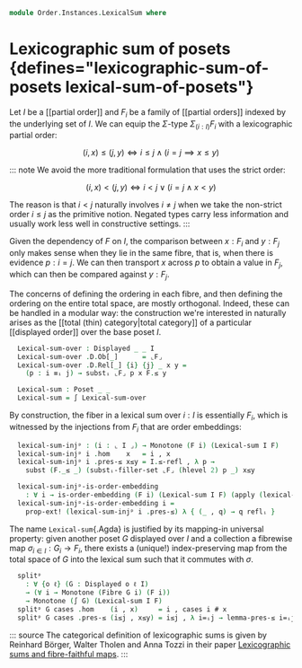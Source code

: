 <!--
```agda
open import Cat.Prelude

open import Data.Id.Base

open import Order.Displayed
open import Order.Morphism
open import Order.Base

import Order.Reasoning as Pr
```
-->

```agda
module Order.Instances.LexicalSum where
```

# Lexicographic sum of posets {defines="lexicographic-sum-of-posets lexical-sum-of-posets"}

<!--
```agda
private module D = Displayed

module _ {ℓₐ ℓᵣ ℓₐ' ℓᵣ'} (I : Poset ℓₐ ℓᵣ) (F : ⌞ I ⌟ → Poset ℓₐ' ℓᵣ') where
  private
    module I = Pr I
    module F {i : ⌞ I ⌟} = Pr (F i)

    ⌞F⌟ : ⌞ I ⌟ → Type ℓₐ'
    ⌞F⌟ e = ⌞ F e ⌟
```
-->

Let $I$ be a [[partial order]] and $F_i$ be a family of [[partial
orders]] indexed by the underlying set of $I$. We can equip the
$\Sigma$-type $\Sigma_{(i : I)} F_i$ with a lexicographic partial
order:

$$
  (i, x) \leq (j, y) \iff i \leq j \wedge (i = j \implies x \leq y)
$$

::: note
We avoid the more traditional formulation that uses the strict order:

$$
  (i, x) < (j, y) \iff i < j \vee (i = j \wedge x < y)
$$

The reason is that $i < j$ naturally involves $i \neq j$ when we take
the non-strict order $i \leq j$ as the primitive notion. Negated types
carry less information and usually work less well in constructive
settings.
:::

Given the dependency of $F$ on $I$, the comparison between $x : F_i$
and $y : F_j$ only makes sense when they lie in the same fibre, that is,
when there is evidence $p : i = j$. We can then transport $x$ across
$p$ to obtain a value in $F_j$, which can then be compared against
$y : F_j$.

The concerns of defining the ordering in each fibre, and then defining
the ordering on the entire total space, are mostly orthogonal. Indeed,
these can be handled in a modular way: the construction we're interested
in naturally arises as the [[total (thin) category|total category]] of a
particular [[displayed order]] over the base poset $I$.

```agda
  Lexical-sum-over : Displayed _ _ I
  Lexical-sum-over .D.Ob[_]      = ⌞F⌟
  Lexical-sum-over .D.Rel[_] {i} {j} _ x y =
    (p : i ≡ᵢ j) → substᵢ ⌞F⌟ p x F.≤ y
```
<!--
```agda
  Lexical-sum-over .D.≤-thin' _  = hlevel 1
  Lexical-sum-over .D.≤-refl' p  = F.≤-refl' $ sym $ substᵢ-filler-set ⌞F⌟ (hlevel 2) p _
  Lexical-sum-over .D.≤-antisym' x≤'y y≤'x = F.≤-antisym (x≤'y reflᵢ) (y≤'x reflᵢ)
  Lexical-sum-over .D.≤-trans' {f = i≤j} {g = j≤i} x≤'y y≤'z reflᵢ =
    let i=ᵢj = Id≃path.from $ I.≤-antisym i≤j j≤i in
    lemma i=ᵢj (x≤'y i=ᵢj) (y≤'z (symᵢ i=ᵢj))
    where
      lemma : ∀ {i j} (p : i ≡ᵢ j) {x y z} → substᵢ ⌞F⌟ p x F.≤ y → substᵢ ⌞F⌟ (symᵢ p) y F.≤ z → x F.≤ z
      lemma reflᵢ = F.≤-trans
```
-->

```agda
  Lexical-sum : Poset _ _
  Lexical-sum = ∫ Lexical-sum-over
```

<!--
```agda
module _ {ℓₐ ℓᵣ ℓₐ' ℓᵣ'} {I : Poset ℓₐ ℓᵣ} {F : ⌞ I ⌟ → Poset ℓₐ' ℓᵣ'} where
  private
    module I = Pr I
    module F {i : ⌞ I ⌟} = Pr (F i)

    ⌞F⌟ : ⌞ I ⌟ → Type ℓₐ'
    ⌞F⌟ e = ⌞ F e ⌟
```
-->

By construction, the fiber in a lexical sum over $i : I$ is essentially
$F_i$, which is witnessed by the injections from $F_i$ that are order
embeddings:

```agda
  lexical-sum-injᵖ : (i : ⌞ I ⌟) → Monotone (F i) (Lexical-sum I F)
  lexical-sum-injᵖ i .hom    x   = i , x
  lexical-sum-injᵖ i .pres-≤ x≤y = I.≤-refl , λ p →
    subst (F._≤ _) (substᵢ-filler-set ⌞F⌟ (hlevel 2) p _) x≤y

  lexical-sum-injᵖ-is-order-embedding
    : ∀ i → is-order-embedding (F i) (Lexical-sum I F) (apply (lexical-sum-injᵖ i))
  lexical-sum-injᵖ-is-order-embedding i =
    prop-ext! (lexical-sum-injᵖ i .pres-≤) λ { (_ , q) → q reflᵢ }
```

The name `Lexical-sum`{.Agda} is justified by its mapping-in universal
property: given another poset $G$ displayed over $I$ and a collection
a fibrewise map $\sigma_{i\in I} : G_i \to F_i$, there exists a
(unique!) index-preserving map from the total space of $G$ into the
lexical sum such that it commutes with $\sigma$.

```agda
  splitᵖ
    : ∀ {o ℓ} (G : Displayed o ℓ I)
    → (∀ i → Monotone (Fibre G i) (F i))
    → Monotone (∫ G) (Lexical-sum I F)
  splitᵖ G cases .hom    (i , x)     = i , cases i # x
  splitᵖ G cases .pres-≤ (i≤j , x≤y) = i≤j , λ i=ᵢj → lemma-pres-≤ i=ᵢj i≤j x≤y
```
<!--
```agda
    where
      module G = D G

      lemma-pres-≤
        : ∀ {i j} (p : i ≡ᵢ j) (i≤j : i I.≤ j) {x y}
        → G.Rel[ i≤j ] x y
        → substᵢ ⌞F⌟ p (cases i .hom x) F.≤ (cases j .hom y)
      lemma-pres-≤ {i = i} reflᵢ i≤j x≤y =
        cases i .pres-≤ $ subst (λ q → G.Rel[ q ] _ _) (I.≤-thin i≤j I.≤-refl) x≤y
```
-->

::: source
The categorical definition of lexicographic sums is given by Reinhard
Börger, Walter Tholen and Anna Tozzi in their paper [Lexicographic sums
and fibre-faithful maps](https://doi.org/10.1007/BF00872986).
:::
